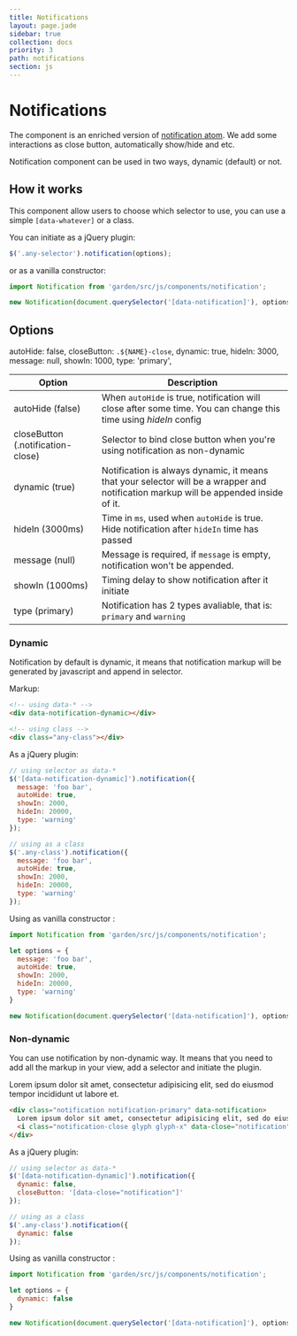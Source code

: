 ```yaml
---
title: Notifications
layout: page.jade
sidebar: true
collection: docs
priority: 3
path: notifications
section: js
---
```


# Notifications

The component is an enriched version of [notification atom](/css/notification.html).
We add some interactions as close button, automatically show/hide and etc.

Notification component can be used in two ways, dynamic (default) or not.

## How it works

This component allow users to choose which selector to use, you can use a simple `[data-whatever]` or a class.

You can initiate as a jQuery plugin:

```js
$('.any-selector').notification(options);
```

or as a vanilla constructor:
```js
import Notification from 'garden/src/js/components/notification';

new Notification(document.querySelector('[data-notification]'), options);
```

## Options
autoHide: false,
closeButton: `.${NAME}-close`,
dynamic: true,
hideIn: 3000,
message: null,
showIn: 1000,
type: 'primary',

| Option            | Description |
|-------------------|-------------|
| autoHide (false)  | When `autoHide` is true, notification will close after some time. You can change this time using *hideIn* config |
| closeButton (.notification-close) | Selector to bind close button when you're using notification as non-dynamic |
| dynamic (true) | Notification is always dynamic, it means that your selector will be a wrapper and notification markup will be appended inside of it. |
| hideIn (3000ms) | Time in `ms`, used when `autoHide` is true. Hide notification after `hideIn` time has passed |
| message (null) | Message is required, if `message` is empty, notification won't be appended. |
| showIn (1000ms) | Timing delay to show notification after it initiate |
| type (primary) | Notification has 2 types avaliable, that is: `primary` and `warning` |

### Dynamic

Notification by default is dynamic, it means that notification markup will be generated by javascript and append in selector.

<div data-notification-dynamic></div>

Markup:

```html
<!-- using data-* -->
<div data-notification-dynamic></div>

<!-- using class -->
<div class="any-class"></div>
```

As a jQuery plugin:

```js
// using selector as data-*
$('[data-notification-dynamic]').notification({
  message: 'foo bar',
  autoHide: true,
  showIn: 2000,
  hideIn: 20000,
  type: 'warning'
});

// using as a class
$('.any-class').notification({
  message: 'foo bar',
  autoHide: true,
  showIn: 2000,
  hideIn: 20000,
  type: 'warning'
});
```

Using as vanilla constructor :

```js
import Notification from 'garden/src/js/components/notification';

let options = {
  message: 'foo bar',
  autoHide: true,
  showIn: 2000,
  hideIn: 20000,
  type: 'warning'
}

new Notification(document.querySelector('[data-notification]'), options);
```

### Non-dynamic

You can use notification by non-dynamic way. It means that you need to add all the markup in your view, add a selector and initiate the plugin.

<div class="notification notification-primary" data-notification>
  Lorem ipsum dolor sit amet, consectetur adipisicing elit, sed do eiusmod tempor incididunt ut labore et.
  <i class="notification-close glyph glyph-x" data-close="notification" ></i>
</div>

```html
<div class="notification notification-primary" data-notification>
  Lorem ipsum dolor sit amet, consectetur adipisicing elit, sed do eiusmod tempor incididunt ut labore et.
  <i class="notification-close glyph glyph-x" data-close="notification"></i>
</div>
```

As a jQuery plugin:

```js
// using selector as data-*
$('[data-notification-dynamic]').notification({
  dynamic: false,
  closeButton: '[data-close="notification"]'
});

// using as a class
$('.any-class').notification({
  dynamic: false
});
```

Using as vanilla constructor :

```js
import Notification from 'garden/src/js/components/notification';

let options = {
  dynamic: false
}

new Notification(document.querySelector('[data-notification]'), options);
```
